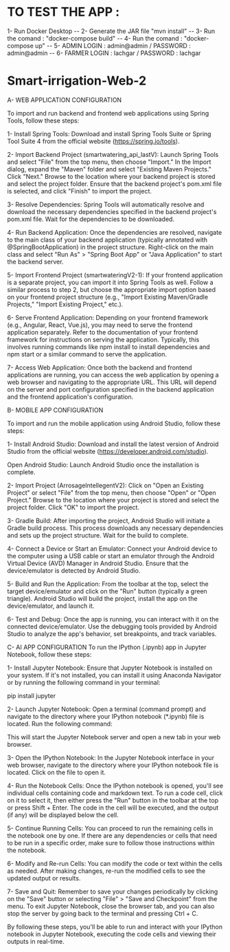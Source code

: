 # TO TEST THE APP :
1- Run Docker Desktop --
2- Generate the JAR file "mvn install" --
3- Run the comand : "docker-compose build" --
4- Run the comand : "docker-compose up" --
5- ADMIN LOGIN : admin@admin / PASSWORD : admin@admin --
6- FARMER LOGIN : lachgar / PASSWORD : lachgar

# Smart-irrigation-Web-2
A- WEB APPLICATION CONFIGURATION

To import and run backend and frontend web applications using Spring Tools, follow these steps:

1- Install Spring Tools: Download and install Spring Tools Suite or Spring Tool Suite 4 from the official website (https://spring.io/tools).

2- Import Backend Project (smartwatering_api_lastV): Launch Spring Tools and select "File" from the top menu, then choose "Import." In the Import dialog, expand the "Maven" folder and select "Existing Maven Projects." Click "Next." Browse to the location where your backend project is stored and select the project folder. Ensure that the backend project's pom.xml file is selected, and click "Finish" to import the project.

3- Resolve Dependencies: Spring Tools will automatically resolve and download the necessary dependencies specified in the backend project's pom.xml file. Wait for the dependencies to be downloaded.

4- Run Backend Application: Once the dependencies are resolved, navigate to the main class of your backend application (typically annotated with @SpringBootApplication) in the project structure. Right-click on the main class and select "Run As" > "Spring Boot App" or "Java Application" to start the backend server.

5- Import Frontend Project (smartwateringV2-1): If your frontend application is a separate project, you can import it into Spring Tools as well. Follow a similar process to step 2, but choose the appropriate import option based on your frontend project structure (e.g., "Import Existing Maven/Gradle Projects," "Import Existing Project," etc.).

6- Serve Frontend Application: Depending on your frontend framework (e.g., Angular, React, Vue.js), you may need to serve the frontend application separately. Refer to the documentation of your frontend framework for instructions on serving the application. Typically, this involves running commands like npm install to install dependencies and npm start or a similar command to serve the application.

7- Access Web Application: Once both the backend and frontend applications are running, you can access the web application by opening a web browser and navigating to the appropriate URL. This URL will depend on the server and port configuration specified in the backend application and the frontend application's configuration.

B- MOBILE APP CONFIGURATION

To import and run the mobile application using Android Studio, follow these steps:

1- Install Android Studio: Download and install the latest version of Android Studio from the official website (https://developer.android.com/studio).

Open Android Studio: Launch Android Studio once the installation is complete.

2- Import Project (ArrosageIntellegentV2): Click on "Open an Existing Project" or select "File" from the top menu, then choose "Open" or "Open Project." Browse to the location where your project is stored and select the project folder. Click "OK" to import the project.

3- Gradle Build: After importing the project, Android Studio will initiate a Gradle build process. This process downloads any necessary dependencies and sets up the project structure. Wait for the build to complete.

4- Connect a Device or Start an Emulator: Connect your Android device to the computer using a USB cable or start an emulator through the Android Virtual Device (AVD) Manager in Android Studio. Ensure that the device/emulator is detected by Android Studio.

5- Build and Run the Application: From the toolbar at the top, select the target device/emulator and click on the "Run" button (typically a green triangle). Android Studio will build the project, install the app on the device/emulator, and launch it.

6- Test and Debug: Once the app is running, you can interact with it on the connected device/emulator. Use the debugging tools provided by Android Studio to analyze the app's behavior, set breakpoints, and track variables.

C- AI APP CONFIGURATION
To run the IPython (.ipynb) app in Jupyter Notebook, follow these steps:

1- Install Jupyter Notebook: Ensure that Jupyter Notebook is installed on your system. If it's not installed, you can install it using Anaconda Navigator or by running the following command in your terminal:

pip install jupyter

2- Launch Jupyter Notebook: Open a terminal (command prompt) and navigate to the directory where your IPython notebook (*.ipynb) file is located. Run the following command:

This will start the Jupyter Notebook server and open a new tab in your web browser.

3- Open the IPython Notebook: In the Jupyter Notebook interface in your web browser, navigate to the directory where your IPython notebook file is located. Click on the file to open it.

4- Run the Notebook Cells: Once the IPython notebook is opened, you'll see individual cells containing code and markdown text. To run a code cell, click on it to select it, then either press the "Run" button in the toolbar at the top or press Shift + Enter. The code in the cell will be executed, and the output (if any) will be displayed below the cell.

5- Continue Running Cells: You can proceed to run the remaining cells in the notebook one by one. If there are any dependencies or cells that need to be run in a specific order, make sure to follow those instructions within the notebook.

6- Modify and Re-run Cells: You can modify the code or text within the cells as needed. After making changes, re-run the modified cells to see the updated output or results.

7- Save and Quit: Remember to save your changes periodically by clicking on the "Save" button or selecting "File" > "Save and Checkpoint" from the menu. To exit Jupyter Notebook, close the browser tab, and you can also stop the server by going back to the terminal and pressing Ctrl + C.

By following these steps, you'll be able to run and interact with your IPython notebook in Jupyter Notebook, executing the code cells and viewing their outputs in real-time.
